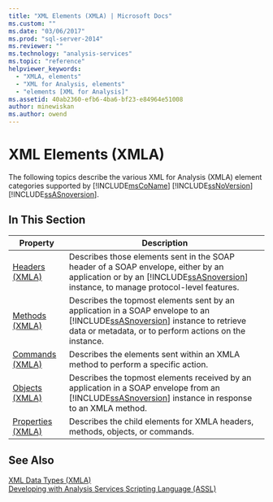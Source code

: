 ```yaml
---
title: "XML Elements (XMLA) | Microsoft Docs"
ms.custom: ""
ms.date: "03/06/2017"
ms.prod: "sql-server-2014"
ms.reviewer: ""
ms.technology: "analysis-services"
ms.topic: "reference"
helpviewer_keywords: 
  - "XMLA, elements"
  - "XML for Analysis, elements"
  - "elements [XML for Analysis]"
ms.assetid: 40ab2360-efb6-4ba6-bf23-e84964e51008
author: minewiskan
ms.author: owend
---
```

# XML Elements (XMLA)
  The following topics describe the various XML for Analysis (XMLA) element categories supported by [!INCLUDE[msCoName](../../includes/msconame-md.md)] [!INCLUDE[ssNoVersion](../../includes/ssnoversion-md.md)] [!INCLUDE[ssASnoversion](../../includes/ssasnoversion-md.md)].  
  
## In This Section  
  
|Property|Description|  
|--------------|-----------------|  
|[Headers &#40;XMLA&#41;](https://docs.microsoft.com/analysis-services/xmla/xml-elements-headers/xml-elements-headers)|Describes those elements sent in the SOAP header of a SOAP envelope, either by an application or by an [!INCLUDE[ssASnoversion](../../includes/ssasnoversion-md.md)] instance, to manage protocol-level features.|  
|[Methods &#40;XMLA&#41;](https://docs.microsoft.com/analysis-services/xmla/xml-elements-methods)|Describes the topmost elements sent by an application in a SOAP envelope to an [!INCLUDE[ssASnoversion](../../includes/ssasnoversion-md.md)] instance to retrieve data or metadata, or to perform actions on the instance.|  
|[Commands &#40;XMLA&#41;](https://docs.microsoft.com/analysis-services/xmla/xml-elements-commands/xml-elements-commands)|Describes the elements sent within an XMLA method to perform a specific action.|  
|[Objects &#40;XMLA&#41;](https://docs.microsoft.com/analysis-services/xmla/xml-elements-objects)|Describes the topmost elements received by an application in a SOAP envelope from an [!INCLUDE[ssASnoversion](../../includes/ssasnoversion-md.md)] instance in response to an XMLA method.|  
|[Properties &#40;XMLA&#41;](https://docs.microsoft.com/analysis-services/xmla/xml-elements-properties/xml-elements-properties)|Describes the child elements for XMLA headers, methods, objects, or commands.|  
  
## See Also  
 [XML Data Types &#40;XMLA&#41;](https://docs.microsoft.com/analysis-services/xmla/xml-data-types/xml-data-types-xmla)   
 [Developing with Analysis Services Scripting Language &#40;ASSL&#41;](../multidimensional-models/scripting-language-assl/developing-with-analysis-services-scripting-language-assl.md)  
  
  
